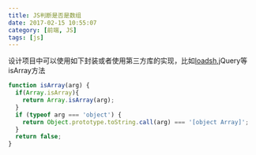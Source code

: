 ```yaml
---
title: JS判断是否是数组
date: 2017-02-15 10:55:07
category: [前端, JS]
tags: [js]
---
```

设计项目中可以使用如下封装或者使用第三方库的实现，比如[loadsh](https://lodash.com/docs/4.17.4#isArray),jQuery等isArray方法

```js
function isArray(arg) {
  if(Array.isArray){
  	return Array.isArray(arg);
  }
  if (typeof arg === 'object') {
    return Object.prototype.toString.call(arg) === '[object Array]';
  }
  return false;
}
```
